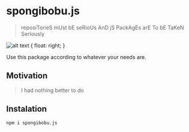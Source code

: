 # spongibobu.js
> reposiTorieS mUst bE seRioUs AnD jS PackAgEs arE To bE TaKeN SerIously

![alt text](https://raw.githubusercontent.com/jmg-duarte/spongibobu.js/master/resources/spongibobu.jpg "spongibobu.js") { float: right; }

Use this package according to whatever your needs are.

## Motivation
> I had nothing better to do

## Instalation
```bash
npm i spongibobu.js
```